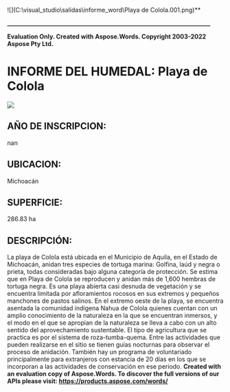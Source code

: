 ﻿![](C:\visual_studio\salidas\informe_word\Playa de Colola.001.png)**

**\_\_\_\_\_\_\_\_\_\_\_\_\_\_\_\_\_\_\_\_\_\_\_\_\_\_\_\_\_\_\_\_\_\_\_\_\_\_\_\_\_\_\_\_\_\_\_\_\_\_\_\_\_\_\_\_\_\_\_\_\_\_\_\_\_\_\_\_\_\_\_**

**Evaluation Only. Created with Aspose.Words. Copyright 2003-2022 Aspose Pty Ltd.**
###
# **INFORME DEL HUMEDAL: Playa de Colola**
![](Playa%20de%20Colola.003.jpeg)
## AÑO DE INSCRIPCION: 
nan
## UBICACION: 
Michoacán
## SUPERFICIE: 
286.83 ha
## DESCRIPCIÓN: 
La playa de Colola está ubicada en el Municipio de Aquila, en el Estado de Michoacán, anidan tres especies de tortuga marina: Golfina, laúd y negra o prieta, todas consideradas bajo alguna categoría de protección. Se estima que en Playa de Colola se reproducen y anidan más de 1,600 hembras de tortuga negra. Es una playa abierta casi desnuda de vegetación y se encuentra limitada por afloramientos rocosos en sus extremos y pequeños manchones de pastos salinos. En el extremo oeste de la playa, se encuentra asentada la comunidad indígena Nahua de Colola quienes cuentan con un amplio conocimiento de la naturaleza en la que se encuentran inmersos, y el modo en el que se apropian de la naturaleza se lleva a cabo con un alto sentido del aprovechamiento sustentable. El tipo de agricultura que se practica es por el sistema de roza-tumba-quema. Entre las actividades que pueden realizarse en el sitio se tienen guías nocturnas para observar el proceso de anidación. También hay un programa de voluntariado principalmente para extranjeros con estancia de 20 días en los que se incorporan a las actividades de conservación en ese periodo.
**Created with an evaluation copy of Aspose.Words. To discover the full versions of our APIs please visit: https://products.aspose.com/words/**
